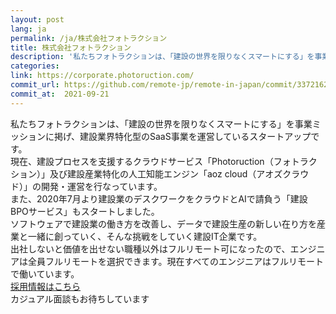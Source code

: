 ```yaml
---
layout: post
lang: ja
permalink: /ja/株式会社フォトラクション
title: 株式会社フォトラクション
description: '私たちフォトラクションは、「建設の世界を限りなくスマートにする」を事業ミッションに掲げ、建設業界特化型のSaaS事業を運営しているスタートアップです。 現在、建設プロセスを支援するクラウドサービス「Photoruction（フォトラクション）」及び建設産業特化の人工知能エンジン「aoz cloud（アオズクラウド）」の開発・運営を行なっています。 また、2020年7月より建設業のデスクワークをクラウドとAIで請負う「建設BPOサービス」もスタートしました。 ソフトウェアで建設業の働き方を改善し、データで建設生産の新しい在り方を産業と一緒に創っていく、そんな挑戦をしていく建設IT企業です。 出社しないと価値を出せない職種以外はフルリモート可になったので、エンジニアは全員フルリモートを選択できます。現在すべてのエンジニアはフルリモートで働いています。 採用情報はこちら カジュアル面談もお待ちしています'
categories: 
link: https://corporate.photoruction.com/
commit_url: https://github.com/remote-jp/remote-in-japan/commit/3372162413530adff597f81109ea6121be030cc2
commit_at:  2021-09-21
---
```


<p>私たちフォトラクションは、「建設の世界を限りなくスマートにする」を事業ミッションに掲げ、建設業界特化型のSaaS事業を運営しているスタートアップです。<br />現在、建設プロセスを支援するクラウドサービス「Photoruction（フォトラクション）」及び建設産業特化の人工知能エンジン「aoz cloud（アオズクラウド）」の開発・運営を行なっています。<br />また、2020年7月より建設業のデスクワークをクラウドとAIで請負う「建設BPOサービス」もスタートしました。<br />ソフトウェアで建設業の働き方を改善し、データで建設生産の新しい在り方を産業と一緒に創っていく、そんな挑戦をしていく建設IT企業です。<br />出社しないと価値を出せない職種以外はフルリモート可になったので、エンジニアは全員フルリモートを選択できます。現在すべてのエンジニアはフルリモートで働いています。<br /><a href="https://corporate.photoruction.com/careers">採用情報はこちら</a><br />カジュアル面談もお待ちしています</p>
